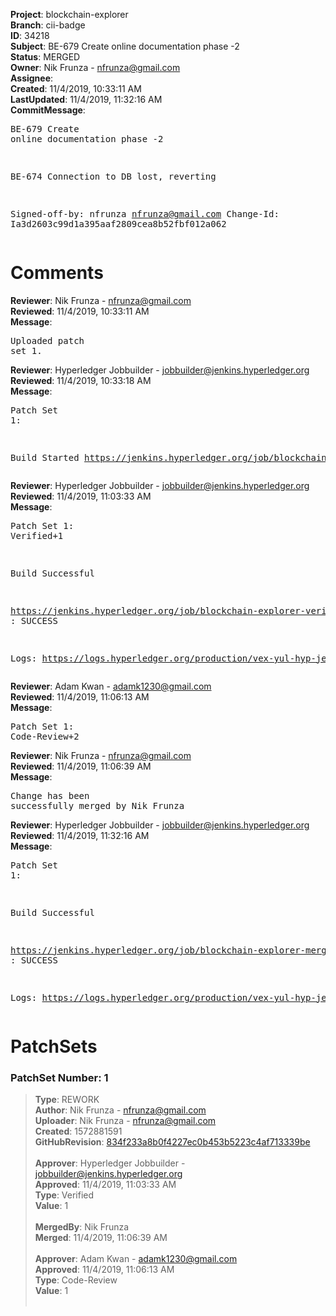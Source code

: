 <strong>Project</strong>: blockchain-explorer<br><strong>Branch</strong>: cii-badge<br><strong>ID</strong>: 34218<br><strong>Subject</strong>: BE-679 Create online documentation phase -2<br><strong>Status</strong>: MERGED<br><strong>Owner</strong>: Nik Frunza - nfrunza@gmail.com<br><strong>Assignee</strong>:<br><strong>Created</strong>: 11/4/2019, 10:33:11 AM<br><strong>LastUpdated</strong>: 11/4/2019, 11:32:16 AM<br><strong>CommitMessage</strong>:<br><pre>BE-679 Create online documentation phase -2

BE-674 Connection to DB lost, reverting

Signed-off-by: nfrunza <nfrunza@gmail.com>
Change-Id: Ia3d2603c99d1a395aaf2809cea8b52fbf012a062
</pre><h1>Comments</h1><strong>Reviewer</strong>: Nik Frunza - nfrunza@gmail.com<br><strong>Reviewed</strong>: 11/4/2019, 10:33:11 AM<br><strong>Message</strong>: <pre>Uploaded patch set 1.</pre><strong>Reviewer</strong>: Hyperledger Jobbuilder - jobbuilder@jenkins.hyperledger.org<br><strong>Reviewed</strong>: 11/4/2019, 10:33:18 AM<br><strong>Message</strong>: <pre>Patch Set 1:

Build Started https://jenkins.hyperledger.org/job/blockchain-explorer-verify-x86_64/327/</pre><strong>Reviewer</strong>: Hyperledger Jobbuilder - jobbuilder@jenkins.hyperledger.org<br><strong>Reviewed</strong>: 11/4/2019, 11:03:33 AM<br><strong>Message</strong>: <pre>Patch Set 1: Verified+1

Build Successful 

https://jenkins.hyperledger.org/job/blockchain-explorer-verify-x86_64/327/ : SUCCESS

Logs: https://logs.hyperledger.org/production/vex-yul-hyp-jenkins-3/blockchain-explorer-verify-x86_64/327</pre><strong>Reviewer</strong>: Adam Kwan - adamk1230@gmail.com<br><strong>Reviewed</strong>: 11/4/2019, 11:06:13 AM<br><strong>Message</strong>: <pre>Patch Set 1: Code-Review+2</pre><strong>Reviewer</strong>: Nik Frunza - nfrunza@gmail.com<br><strong>Reviewed</strong>: 11/4/2019, 11:06:39 AM<br><strong>Message</strong>: <pre>Change has been successfully merged by Nik Frunza</pre><strong>Reviewer</strong>: Hyperledger Jobbuilder - jobbuilder@jenkins.hyperledger.org<br><strong>Reviewed</strong>: 11/4/2019, 11:32:16 AM<br><strong>Message</strong>: <pre>Patch Set 1:

Build Successful 

https://jenkins.hyperledger.org/job/blockchain-explorer-merge-x86_64/159/ : SUCCESS

Logs: https://logs.hyperledger.org/production/vex-yul-hyp-jenkins-3/blockchain-explorer-merge-x86_64/159</pre><h1>PatchSets</h1><h3>PatchSet Number: 1</h3><blockquote><strong>Type</strong>: REWORK<br><strong>Author</strong>: Nik Frunza - nfrunza@gmail.com<br><strong>Uploader</strong>: Nik Frunza - nfrunza@gmail.com<br><strong>Created</strong>: 1572881591<br><strong>GitHubRevision</strong>: [834f233a8b0f4227ec0b453b5223c4af713339be](https://github.com/hyperledger/blockchain-explorer/commit/834f233a8b0f4227ec0b453b5223c4af713339be)<br><br><strong>Approver</strong>: Hyperledger Jobbuilder - jobbuilder@jenkins.hyperledger.org<br><strong>Approved</strong>: 11/4/2019, 11:03:33 AM<br><strong>Type</strong>: Verified<br><strong>Value</strong>: 1<br><br><strong>MergedBy</strong>: Nik Frunza<br><strong>Merged</strong>: 11/4/2019, 11:06:39 AM<br><br><strong>Approver</strong>: Adam Kwan - adamk1230@gmail.com<br><strong>Approved</strong>: 11/4/2019, 11:06:13 AM<br><strong>Type</strong>: Code-Review<br><strong>Value</strong>: 1<br><br></blockquote>